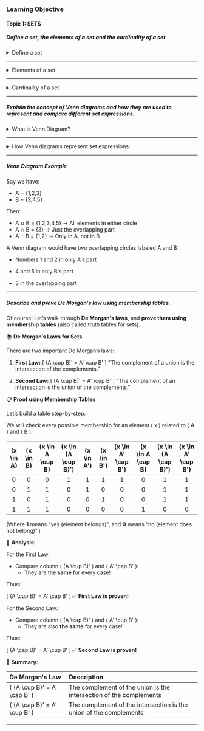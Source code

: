 ### Learning Objective

#### Topic 1: SETS

##### Define a set, the elements of a set and the cardinality of a set.

<details>
  <summary>Define a set</summary>

A `set` is a well-defined collection of distinct objects, considered as a whole.
These objects are called elements or members of the set.

- Sets are usually denoted by capital letters (e.g, A,B,S)
- Elements are typically inside curly braces: A = {1,2,3}

</details>

---

<details>
  <summary>Elements of a set</summary>

The `elements` of a set are the individual objects or members contained in the set.

- If an element a belongs to set A, we write a ∈ A
- If it does not belong, we write a ∉ B

</details>

---

<details>
  <summary>Cardinality of a set</summary>

The `cardinality` of a set is the number of elements in the set.

- Denoted by vertical bars: |A|
- Example if A = {2,4,6}, then |A| = 3

</details>

---

##### Explain the concept of Venn diagrams and how they are used to represent and compare different set expressions.

<details>
  <summary>What is Venn Diagram?</summary>

A `Venn diagram` is a visual way to represent sets and their relationships using overlapping circles.
Each circle represents a set, and the `overlapping areas` show where the sets share common elements (i.e interactions).
The universal set (everything under consideration) is often shown as a rectangle containing all the circles.

</details>

---

<details>
  <summary>How Venn diagrams represent set expressions:</summary>

1. `Union` (A ∪ B)

- Includes `all elements` in `A`, `B` or `both`
- Represented by the `total area` covered by both circles

2. `Intersection` ( A ∩ B)

- Includes elements `common` to both A and B
- Represented by the `overlapping` area of the circles

3. `Difference` (A -- B `or` A \ B)

- Elements in A that are not in B
- Represented by the part of A's circle that `doesn't overlap` with B

4. `Complement` (A')

- All elements not in A, relative to the `universal set`
- Represented by the area outside A's circle, inside the rectangle

</details>

---

##### Venn Diagram Example

Say we have:

- A = {1,2,3}
- B = {3,4,5}

Then:

- A ∪ B = {1,2,3,4,5} → All elements in either circle
- A ∩ B = {3} → Just the overlapping part
- A − B = {1,2} → Only in A, not in B

A Venn diagram would have two overlapping circles labeled A and B:

- Numbers 1 and 2 in only A's part

- 4 and 5 in only B's part

- 3 in the overlapping part

---

##### Describe and prove De Morgan's law using membership tables.

Of course! Let’s walk through **De Morgan's laws**, and **prove them using membership tables** (also called truth tables for sets).

📚 **De Morgan’s Laws for Sets**

There are two important De Morgan’s laws:

1. **First Law:**
   \[
   (A \cup B)' = A' \cap B'
   \]
   "The complement of a union is the intersection of the complements."

2. **Second Law:**
   \[
   (A \cap B)' = A' \cup B'
   \]
   "The complement of an intersection is the union of the complements."

📋 **Proof using Membership Tables**

Let’s build a table step-by-step.

We will check every possible membership for an element \( x \) related to \( A \) and \( B \).

| \(x \in A\) | \(x \in B\) | \(x \in A \cup B\) | \(x \in (A \cup B)'\) | \(x \in A'\) | \(x \in B'\) | \(x \in A' \cap B'\) | \(x \in A \cap B\) | \(x \in (A \cap B)'\) | \(x \in A' \cup B'\) |
| :---------: | :---------: | :----------------: | :-------------------: | :----------: | :----------: | :------------------: | :----------------: | :-------------------: | :------------------: |
|      0      |      0      |         0          |           1           |      1       |      1       |          1           |         0          |           1           |          1           |
|      0      |      1      |         1          |           0           |      1       |      0       |          0           |         0          |           1           |          1           |
|      1      |      0      |         1          |           0           |      0       |      1       |          0           |         0          |           1           |          1           |
|      1      |      1      |         1          |           0           |      0       |      0       |          0           |         1          |           0           |          0           |

(Where **1** means "yes (element belongs)", and **0** means "no (element does not belong)".)

🔎 **Analysis:**

For the First Law:

- Compare column \( (A \cup B)' \) and \( A' \cap B' \):
  - They are the **same** for every case!

Thus:

\[
(A \cup B)' = A' \cap B'
\]
✅ **First Law is proven!**

For the Second Law:

- Compare column \( (A \cap B)' \) and \( A' \cup B' \):
  - They are also **the same** for every case!

Thus:

\[
(A \cap B)' = A' \cup B'
\]
✅ **Second Law is proven!**

🎯 **Summary:**

| De Morgan's Law                | Description                                                        |
| :----------------------------- | :----------------------------------------------------------------- |
| \( (A \cup B)' = A' \cap B' \) | The complement of the union is the intersection of the complements |
| \( (A \cap B)' = A' \cup B' \) | The complement of the intersection is the union of the complements |

---
